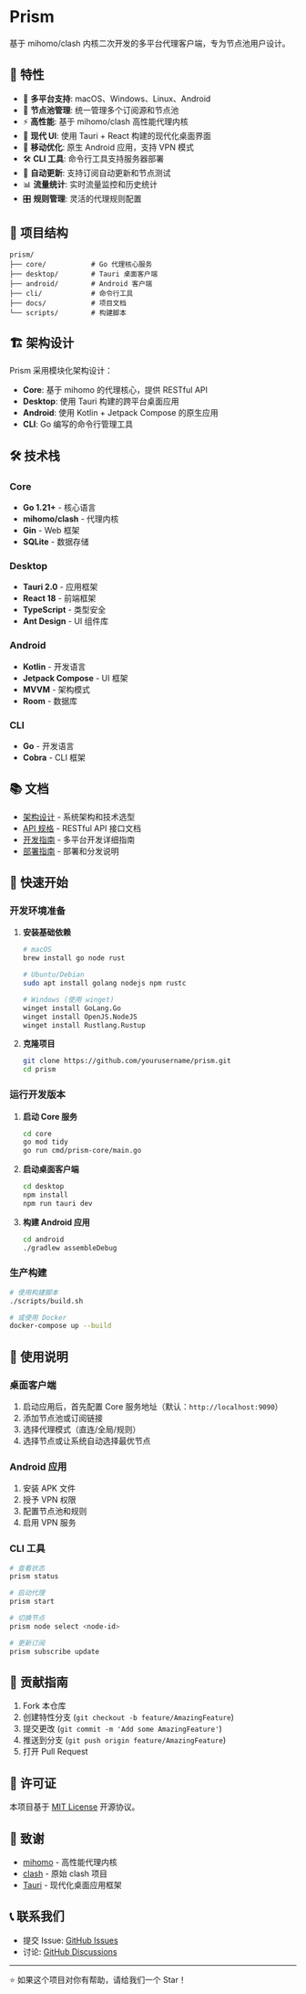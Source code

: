 # Prism

基于 mihomo/clash 内核二次开发的多平台代理客户端，专为节点池用户设计。

## 🚀 特性

- 🎯 **多平台支持**: macOS、Windows、Linux、Android
- 🔧 **节点池管理**: 统一管理多个订阅源和节点池
- ⚡ **高性能**: 基于 mihomo/clash 高性能代理内核
- 🎨 **现代 UI**: 使用 Tauri + React 构建的现代化桌面界面
- 📱 **移动优化**: 原生 Android 应用，支持 VPN 模式
- 🛠️ **CLI 工具**: 命令行工具支持服务器部署
- 🔄 **自动更新**: 支持订阅自动更新和节点测试
- 📊 **流量统计**: 实时流量监控和历史统计
- 🎛️ **规则管理**: 灵活的代理规则配置

## 📁 项目结构

```
prism/
├── core/           # Go 代理核心服务
├── desktop/        # Tauri 桌面客户端
├── android/        # Android 客户端
├── cli/            # 命令行工具
├── docs/           # 项目文档
└── scripts/        # 构建脚本
```

## 🏗️ 架构设计

Prism 采用模块化架构设计：

- **Core**: 基于 mihomo 的代理核心，提供 RESTful API
- **Desktop**: 使用 Tauri 构建的跨平台桌面应用
- **Android**: 使用 Kotlin + Jetpack Compose 的原生应用
- **CLI**: Go 编写的命令行管理工具

## 🛠️ 技术栈

### Core
- **Go 1.21+** - 核心语言
- **mihomo/clash** - 代理内核
- **Gin** - Web 框架
- **SQLite** - 数据存储

### Desktop
- **Tauri 2.0** - 应用框架
- **React 18** - 前端框架
- **TypeScript** - 类型安全
- **Ant Design** - UI 组件库

### Android
- **Kotlin** - 开发语言
- **Jetpack Compose** - UI 框架
- **MVVM** - 架构模式
- **Room** - 数据库

### CLI
- **Go** - 开发语言
- **Cobra** - CLI 框架

## 📚 文档

- [架构设计](docs/architecture.md) - 系统架构和技术选型
- [API 规格](docs/api-specification.md) - RESTful API 接口文档
- [开发指南](docs/development-guide.md) - 多平台开发详细指南
- [部署指南](docs/deployment-guide.md) - 部署和分发说明

## 🚀 快速开始

### 开发环境准备

1. **安装基础依赖**
   ```bash
   # macOS
   brew install go node rust
   
   # Ubuntu/Debian
   sudo apt install golang nodejs npm rustc
   
   # Windows (使用 winget)
   winget install GoLang.Go
   winget install OpenJS.NodeJS
   winget install Rustlang.Rustup
   ```

2. **克隆项目**
   ```bash
   git clone https://github.com/yourusername/prism.git
   cd prism
   ```

### 运行开发版本

1. **启动 Core 服务**
   ```bash
   cd core
   go mod tidy
   go run cmd/prism-core/main.go
   ```

2. **启动桌面客户端**
   ```bash
   cd desktop
   npm install
   npm run tauri dev
   ```

3. **构建 Android 应用**
   ```bash
   cd android
   ./gradlew assembleDebug
   ```

### 生产构建

```bash
# 使用构建脚本
./scripts/build.sh

# 或使用 Docker
docker-compose up --build
```

## 📖 使用说明

### 桌面客户端

1. 启动应用后，首先配置 Core 服务地址（默认：`http://localhost:9090`）
2. 添加节点池或订阅链接
3. 选择代理模式（直连/全局/规则）
4. 选择节点或让系统自动选择最优节点

### Android 应用

1. 安装 APK 文件
2. 授予 VPN 权限
3. 配置节点池和规则
4. 启用 VPN 服务

### CLI 工具

```bash
# 查看状态
prism status

# 启动代理
prism start

# 切换节点
prism node select <node-id>

# 更新订阅
prism subscribe update
```

## 🤝 贡献指南

1. Fork 本仓库
2. 创建特性分支 (`git checkout -b feature/AmazingFeature`)
3. 提交更改 (`git commit -m 'Add some AmazingFeature'`)
4. 推送到分支 (`git push origin feature/AmazingFeature`)
5. 打开 Pull Request

## 📄 许可证

本项目基于 [MIT License](LICENSE) 开源协议。

## 🙏 致谢

- [mihomo](https://github.com/MetaCubeX/mihomo) - 高性能代理内核
- [clash](https://github.com/Dreamacro/clash) - 原始 clash 项目
- [Tauri](https://tauri.app/) - 现代化桌面应用框架

## 📞 联系我们

- 提交 Issue: [GitHub Issues](https://github.com/yourusername/prism/issues)
- 讨论: [GitHub Discussions](https://github.com/yourusername/prism/discussions)

---

⭐ 如果这个项目对你有帮助，请给我们一个 Star！